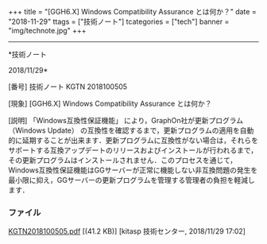 ﻿+++
title = "[GGH6.X] Windows Compatibility Assurance とは何か？"
date = "2018-11-29"
ttags = ["技術ノート"]
tcategories = ["tech"]
banner = "img/technote.jpg"
+++

-----------------------------------------------------------------------------------------------------------------------------

*技術ノート

2018/11/29*


[番号]
技術ノート KGTN 2018100505

[現象]
[GGH6.X] Windows Compatibility Assurance とは何か？

[説明]
「Windows互換性保証機能」 により，GraphOn社が更新プログラム （Windows
Update）
の互換性を確認するまで，更新プログラムの適用を自動的に延期することが出来ます．更新プログラムに互換性がない場合は，それらをサポートする互換アップデートのリリースおよびインストールが行われるまで，その更新プログラムはインストールされません．このプロセスを通じて，Windows互換性保証機能はGGサーバーが正常に機能しない非互換問題の発生を最小限に抑え，GGサーバーの更新プログラムを管理する管理者の負担を軽減します．


### ファイル

 
 


[KGTN2018100505.pdf](http://techreport.kitasp.net/attachments/download/4195/KGTN2018100505.pdf)
 [(41.2 KB)] [kitasp 技術センター, 2018/11/29
17:02]


 


 

